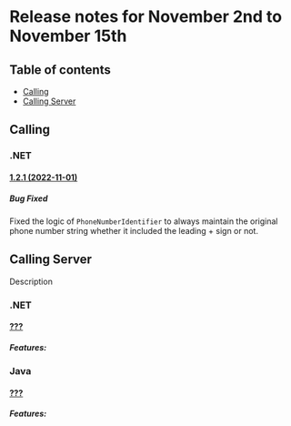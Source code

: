 # Release notes for November 2nd to November 15th

## Table of contents

* [Calling](#calling-automation)
* [Calling Server](#calling-server)


## Calling
### .NET
#### [1.2.1 (2022-11-01)](https://github.com/Azure/azure-sdk-for-net/blob/main/sdk/communication/Azure.Communication.Common/CHANGELOG.md#121-2022-11-01)
##### Bug Fixed
Fixed the logic of `PhoneNumberIdentifier` to always maintain the original phone number string whether it included the leading + sign or not.

## Calling Server
Description

### .NET
#### [???](?)
##### Features:

### Java
#### [???](?)
##### Features:
